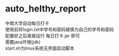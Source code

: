 # auto_helthy_report
中南大学自动每日打卡<br>
使用前将login.txt中学号和密码替换为自己的学号和密码<br>
配置好之后直接运行 每日打卡.jar 即可<br>
需要java环境(jdk)<br>
start.sh为linux系统无界面启动脚本